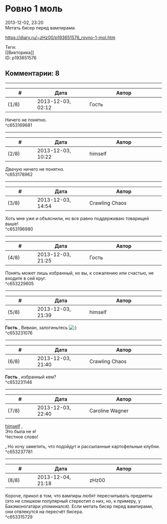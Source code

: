 Ровно 1 моль
============

  
2013-12-02, 23:20  
 Метать бисер перед вампирами.   
  
<https://diary.ru/~zHz00/p193651576_rovno-1-mol.htm>  
  
Теги:  
[[Викторика]]  
ID: p193651576  


Комментарии: 8
--------------

  


---



|         #         |              Дата              |                     Автор                     |           ID           |
| --- | --- | --- | --- |
| (1/8) | 2013-12-03, 02:12 | Гость | c653169681 |

  
 Ничего не понятно.   
 ^c653169681

---



|         #         |              Дата              |                     Автор                     |           ID           |
| --- | --- | --- | --- |
| (2/8) | 2013-12-03, 10:22 | himself | c653178962 |

  
 Двачую ничего не понятно.   
 ^c653178962

---



|         #         |              Дата              |                     Автор                     |           ID           |
| --- | --- | --- | --- |
| (3/8) | 2013-12-03, 14:54 | Crawling Chaos | c653196980 |

  
 Хоть мне уже и объяснили, но все равно поддерживаю товарищей выше!   
 ^c653196980

---



|         #         |              Дата              |                     Автор                     |           ID           |
| --- | --- | --- | --- |
| (4/8) | 2013-12-03, 21:25 | Гость | c653229605 |

  
 Понять может лишь избранный, но вы, к сожалению или счастью, не входите в сей круг.   
 ^c653229605

---



|         #         |              Дата              |                     Автор                     |           ID           |
| --- | --- | --- | --- |
| (5/8) | 2013-12-03, 21:39 | himself | c653231076 |

  
  **Гость**  , Вивиан, залогиньтесь ![:)](http://static.diary.ru/picture/3.gif)   
 ^c653231076

---



|         #         |              Дата              |                     Автор                     |           ID           |
| --- | --- | --- | --- |
| (6/8) | 2013-12-03, 21:40 | Crawling Chaos | c653231146 |

  
  **Гость**  , избранный кем?   
 ^c653231146

---



|         #         |              Дата              |                     Автор                     |           ID           |
| --- | --- | --- | --- |
| (7/8) | 2013-12-03, 22:40 | Caroline Wagner | c653237781 |

  
  [himself](http://himself.diary.ru "void")  ,   
 Это была не я!   
 Честное слово!   
   
  [.](https://zHz00.diary.ru/p193651576.htm?index=1#linkmore193651576m1)    Но хочу заметить, что подойдут и рассыпанные картофельные клубни.     
 ^c653237781

---



|         #         |              Дата              |                     Автор                     |           ID           |
| --- | --- | --- | --- |
| (8/8) | 2013-12-04, 21:18 | zHz00 | c653315729 |

  
 Короче, прикол в том, что вампиры любят пересчитывать предметы (это не слишком популярный стереотип о них, но, к примеру, у Бакэмоногатари упоминался). Если метать бисер перед вампирами, они отвлекутся на пересчёт бисера.   
 ^c653315729